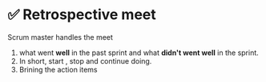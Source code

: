 # ✅ Retrospective meet

Scrum master handles the meet

1. what went **well** in the past sprint and what **didn't went well** in the sprint.
2. In short, start , stop and continue doing.
3. Brining the action items
